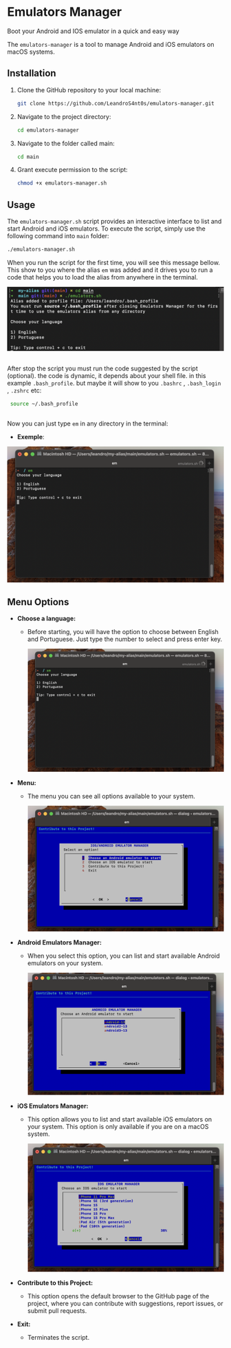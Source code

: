 # Emulators Manager
Boot your Android and IOS emulator in a quick and easy way

The `emulators-manager` is a tool to manage Android and iOS emulators on macOS systems.

## Installation

1. Clone the GitHub repository to your local machine:

    ```bash
    git clone https://github.com/LeandroS4nt0s/emulators-manager.git
    ```

2. Navigate to the project directory:

    ```bash
    cd emulators-manager
    ```

3. Navigate to the folder called main:

    ```bash
    cd main
    ```

4. Grant execute permission to the script:

    ```bash
    chmod +x emulators-manager.sh
    ```

## Usage

The `emulators-manager.sh` script provides an interactive interface to list and start Android and iOS emulators. To execute the script, simply use the following command into `main` folder:

```bash
./emulators-manager.sh
```


When you run the script for the first time, you will see this message bellow. This show to you where the alias `em` was added and it drives you to run a code that helps you to load the alias from anywhere in the terminal.

  ![message](https://github.com/LeandroS4nt0s/emulators-manager/blob/main/resources/message.png)

## 

After stop the script you must run the code suggested by the script (optional). the code is dynamic, it depends about your shell file. in this example `.bash_profile`. but maybe it will show to you `.bashrc` ,  `.bash_login `, `.zshrc` etc:

```bash
 source ~/.bash_profile  
```
## 

Now you can just type `em` in any directory in the terminal:
- **Exemple**:
  
 ![language](https://github.com/LeandroS4nt0s/emulators-manager/blob/main/resources/language.png)
  
## Menu Options

- **Choose a language:**
  - Before starting, you will have the option to choose between English and Portuguese. Just type the number to select and press enter key.
   
    ![language](https://github.com/LeandroS4nt0s/emulators-manager/blob/main/resources/language.png)

- **Menu:**
  - The menu you can see all options available to your system.
 
    ![menu](https://github.com/LeandroS4nt0s/emulators-manager/blob/main/resources/menu.png)

- **Android Emulators Manager:**
  - When you select this option, you can list and start available Android emulators on your system.
 
    ![android](https://github.com/LeandroS4nt0s/emulators-manager/blob/main/resources/android.png)

- **iOS Emulators Manager:**
  - This option allows you to list and start available iOS emulators on your system. This option is only available if you are on a macOS system.
 
     ![ios](https://github.com/LeandroS4nt0s/emulators-manager/blob/main/resources/ios.png)

- **Contribute to this Project:**
    - This option opens the default browser to the GitHub page of the project, where you can contribute with suggestions, report issues, or submit pull requests.

- **Exit:**
  - Terminates the script.

